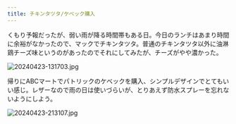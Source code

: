 ```yaml
---
title: チキンタツタ/ケベック購入
---
```


くもり予報だったが、弱い雨が降る時間帯もある日。今日のランチはあまり時間に余裕がなかったので、マックでチキンタツタ。普通のチキンタツタ以外に油淋鶏チーズ味というのがあったのでそれにしてみたが、チーズがやや濃かった。

![20240423-131703.jpg](https://ceshmina-photos.s3.ap-northeast-1.amazonaws.com/medium/202404/20240423-131703.jpg)

帰りにABCマートでパトリックのケベックを購入、シンプルデザインでとてもいい感じ。レザーなので雨の日は使いづらいが、とりあえず防水スプレーを忘れないようにしよう。

![20240423-213107.jpg](https://ceshmina-photos.s3.ap-northeast-1.amazonaws.com/medium/202404/20240423-213107.jpg)

